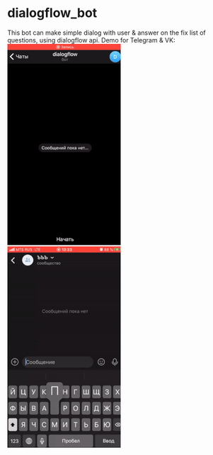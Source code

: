 # dialogflow_bot

This bot can make simple dialog with user & answer on the fix list of questions, using dialogflow api.
Demo for Telegram & VK:
![](telegram_small.gif) ![](vk_small.gif)


